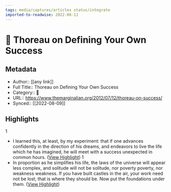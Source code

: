 ```yaml
---
tags: media/captures/articles status/integrate
imported-to-readwise: 2022-08-11
---
```

# 📰 Thoreau on Defining Your Own Success

## Metadata
- Author:: [[any link]]
- Full Title:: Thoreau on Defining Your Own Success
- Category:: 📰
- URL:: https://www.themarginalian.org/2012/07/12/thoreau-on-success/
- Synced:: [[2022-08-09]]

## Highlights
1
- I learned this, at least, by my experiment: that if one advances confidently in the direction of his dreams, and endeavors to live the life which he has imagined, he will meet with a success unexpected in common hours. ([View Highlight](https://instapaper.com/read/1528162898/20333918))
1
- In proportion as he simplifies his life, the laws of the universe will appear less complex, and solitude will not be solitude, nor poverty poverty, nor weakness weakness. If you have built castles in the air, your work need not be lost; that is where they should be. Now put the foundations under them. ([View Highlight](https://instapaper.com/read/1528162898/20333923))
